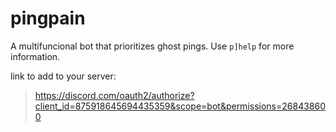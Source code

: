 # pingpain
A multifuncional bot that prioritizes ghost pings.
Use `p]help` for more information.

link to add to your server:
>https://discord.com/oauth2/authorize?client_id=875918645694435359&scope=bot&permissions=268438600

